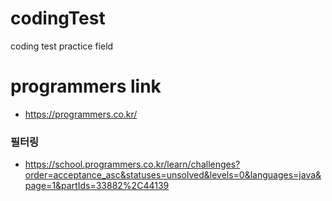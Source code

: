 # codingTest
coding test practice field

# programmers link
- https://programmers.co.kr/

### 필터링
- https://school.programmers.co.kr/learn/challenges?order=acceptance_asc&statuses=unsolved&levels=0&languages=java&page=1&partIds=33882%2C44139
